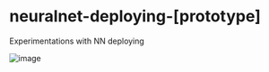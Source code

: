 # neuralnet-deploying-[prototype]
Experimentations with NN deploying

![image](https://user-images.githubusercontent.com/109345462/218842227-563da43a-8deb-4f6c-8042-ea9f1394bcda.png)
